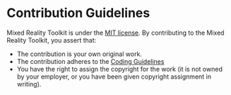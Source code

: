 # Contribution Guidelines

Mixed Reality Toolkit is under the [MIT license](https://github.com/nunit/nunit/blob/master/LICENSE.txt). By contributing to the Mixed Reality Toolkit, you assert that:

* The contribution is your own original work.
* The contribution adheres to the [Coding Guidelines](articles/A1-CodingGuidelines.md)
* You have the right to assign the copyright for the work (it is not owned by your employer, or
  you have been given copyright assignment in writing).
